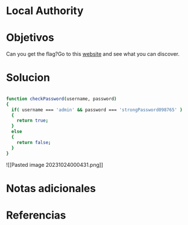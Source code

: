 # Local Authority
# Objetivos
Can you get the flag?Go to this [website](http://saturn.picoctf.net:50920/) and see what you can discover.
# Solucion
```bash
  
function checkPassword(username, password)
{
  if( username === 'admin' && password === 'strongPassword098765' )
  {
    return true;
  }
  else
  {
    return false;
  }
}
```
![[Pasted image 20231024000431.png]]
# Notas adicionales

# Referencias
